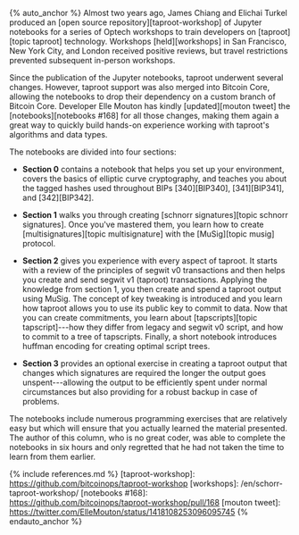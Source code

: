 {% auto_anchor %}
Almost two years ago, James Chiang and Elichai Turkel produced an [open source
repository][taproot-workshop] of Jupyter notebooks for a series of
Optech workshops to train developers on [taproot][topic taproot] technology.
Workshops [held][workshops] in San Francisco, New York City, and London
received positive reviews, but travel restrictions prevented subsequent
in-person workshops.

Since the publication of the Jupyter notebooks, taproot underwent
several changes.  However, taproot support was also merged into Bitcoin
Core, allowing the notebooks to drop their dependency on a custom branch
of Bitcoin Core.  Developer Elle Mouton has kindly [updated][mouton
tweet] the [notebooks][notebooks #168] for all those changes, making
them again a great way to quickly build hands-on experience working with
taproot's algorithms and data types.

The notebooks are divided into four sections:

- **Section 0** contains a notebook that helps you set up your
  environment, covers the basics of elliptic curve cryptography, and
  teaches you about the tagged hashes used throughout BIPs
  [340][BIP340], [341][BIP341], and [342][BIP342].

- **Section 1** walks you through creating [schnorr signatures][topic
  schnorr signatures].  Once you've mastered them, you learn how to
  create [multisignatures][topic multisignature] with the [MuSig][topic
  musig] protocol.

- **Section 2** gives you experience with every aspect of taproot.  It
  starts with a review of the principles of segwit v0 transactions and then
  helps you create and send segwit v1 (taproot) transactions.  Applying
  the knowledge from section 1, you then create and spend a taproot
  output using MuSig.  The concept of key tweaking is introduced and you
  learn how taproot allows you to use its public key to commit to data.
  Now that you can create commitments, you learn about [tapscripts][topic
  tapscript]---how they differ from legacy and segwit v0 script, and how
  to commit to a tree of tapscripts.  Finally, a short notebook
  introduces huffman encoding for creating optimal script trees.

- **Section 3** provides an optional exercise in creating a taproot
  output that changes which signatures are required the longer the
  output goes unspent---allowing the output to be efficiently spent
  under normal circumstances but also providing for a robust backup in
  case of problems.

The notebooks include numerous programming exercises that are relatively
easy but which will ensure that you actually learned the material
presented.  The author of this column, who is no great coder, was able
to complete the notebooks in six hours and only regretted that he had not
taken the time to learn from them earlier.

{% include references.md %}
[taproot-workshop]: https://github.com/bitcoinops/taproot-workshop
[workshops]: /en/schorr-taproot-workshop/
[notebooks #168]: https://github.com/bitcoinops/taproot-workshop/pull/168
[mouton tweet]: https://twitter.com/ElleMouton/status/1418108253096095745
{% endauto_anchor %}
